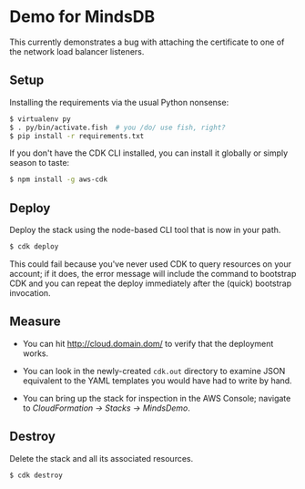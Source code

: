 # Demo for MindsDB

This currently demonstrates a bug with attaching the certificate to one of the
network load balancer listeners.

## Setup

Installing the requirements via the usual Python nonsense:

```bash
$ virtualenv py
$ . py/bin/activate.fish  # you /do/ use fish, right?
$ pip install -r requirements.txt
```

If you don't have the CDK CLI installed, you can install it globally or simply
season to taste:

```bash
$ npm install -g aws-cdk
```

## Deploy

Deploy the stack using the node-based CLI tool that is now in your path.

```bash
$ cdk deploy
```

This could fail because you've never used CDK to query resources on your
account; if it does, the error message will include the command to bootstrap
CDK and you can repeat the deploy immediately after the (quick) bootstrap
invocation.

## Measure

- You can hit http://cloud.domain.dom/ to verify that the deployment works.

- You can look in the newly-created `cdk.out` directory to examine JSON equivalent to the YAML templates you would have had to write by hand.

- You can bring up the stack for inspection in the AWS Console; navigate to _CloudFormation -> Stacks -> MindsDemo_.

## Destroy

Delete the stack and all its associated resources.

```bash
$ cdk destroy
```
